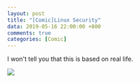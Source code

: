 ```yaml
---
layout: post
title: "[Comic]Linux Security"
data: 2019-05-16 22:00:00 +800
comments: true
categories: [Comic]
---
```


I won't tell you that this is based on real life. 

![](/MyBlog/images/mypaint-linux-security.png)

